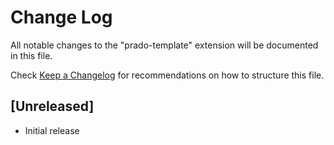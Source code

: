 # Change Log

All notable changes to the "prado-template" extension will be documented in this file.

Check [Keep a Changelog](http://keepachangelog.com/) for recommendations on how to structure this file.

## [Unreleased]

- Initial release